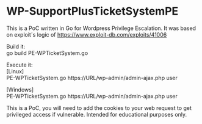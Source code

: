 # WP-SupportPlusTicketSystemPE

This is a PoC written in Go for Wordpress Privilege Escalation. It was based on exploit´s logic of https://www.exploit-db.com/exploits/41006

Build it:  
go build PE-WPTicketSystem.go

Execute it:  
[Linux]  
PE-WPTicketSystem.go https://URL/wp-admin/admin-ajax.php user

[Windows]  
PE-WPTicketSystem.go https://URL/wp-admin/admin-ajax.php user

This is a PoC, you will need to add the cookies to your web request to get privileged access if vulnerable. Intended for educational purposes only.
